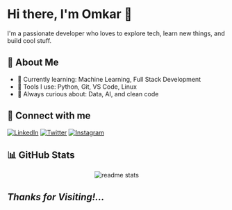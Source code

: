 # Hi there, I'm Omkar 👋

I'm a passionate developer who loves to explore tech, learn new things, and build cool stuff.

## 🚀 About Me
- 🌱 Currently learning: Machine Learning, Full Stack Development
- 🔧 Tools I use: Python, Git, VS Code, Linux
- 🧠 Always curious about: Data, AI, and clean code

## 🔗 Connect with me
[![LinkedIn](https://img.shields.io/badge/LinkedIn-blue?logo=linkedin&style=flat&logoColor=white)](https://www.linkedin.com/in/your-profile)
[![Twitter](https://img.shields.io/badge/Twitter-blue?logo=twitter&style=flat&logoColor=white)](https://twitter.com/your-handle)
[![Instagram](https://img.shields.io/badge/Instagram-blue?logo=instagram&style=flat&logoColor=white)](https://www.instagram.com/omkar._017/)

## 📊 GitHub Stats
<div align="center">
<img src="https://github-readme-stats-salesp07.vercel.app/api?username=Omkar-017&count_private=true&show_icons=true&theme=react&rank_icon=github&border_radius=15" alt="readme stats" />
</div>

## _Thanks for Visiting!..._
